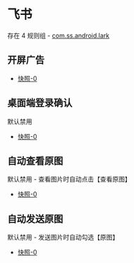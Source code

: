 # 飞书

存在 4 规则组 - [com.ss.android.lark](/src/apps/com.ss.android.lark.ts)

## 开屏广告

- [快照-0](https://i.gkd.li/import/12870733)

## 桌面端登录确认

默认禁用

- [快照-0](https://i.gkd.li/import/13494960)

## 自动查看原图

默认禁用 - 查看图片时自动点击【查看原图】

- [快照-0](https://i.gkd.li/import/12840528)

## 自动发送原图

默认禁用 - 发送图片时自动勾选【原图】

- [快照-0](https://i.gkd.li/import/12840551)
